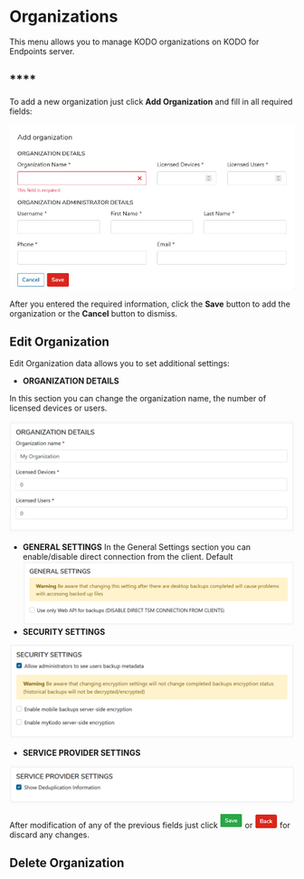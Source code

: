 # Organizations

This menu allows you to manage KODO organizations on KODO for Endpoints server.

## \*\*\*\*

To add a new organization just click **Add Organization** and fill in all required fields: 

![](../../.gitbook/assets/image%20%2816%29.png)

After you entered the required information, click the **Save** button to add the organization or the **Cancel** button to dismiss.

## **Edit Organization**

Edit Organization data allows you to set additional settings:

* **ORGANIZATION DETAILS**

In this section you can change the organization name, the number of licensed devices or users.

![](../../.gitbook/assets/orgdetails.png)

* **GENERAL SETTINGS** In the General Settings section you can enable/disable direct connection from the client. Default ![](../../.gitbook/assets/orggeneralset.png)
* **SECURITY SETTINGS**

![](../../.gitbook/assets/orgsecurity.png)

* **SERVICE PROVIDER SETTINGS**

![](../../.gitbook/assets/orgserviceprov.png)

After modification of any of the previous fields just click ![](../../.gitbook/assets/savebuttongreen.png) or ![](../../.gitbook/assets/backbutton.png) for discard any changes.

## Delete Organization

